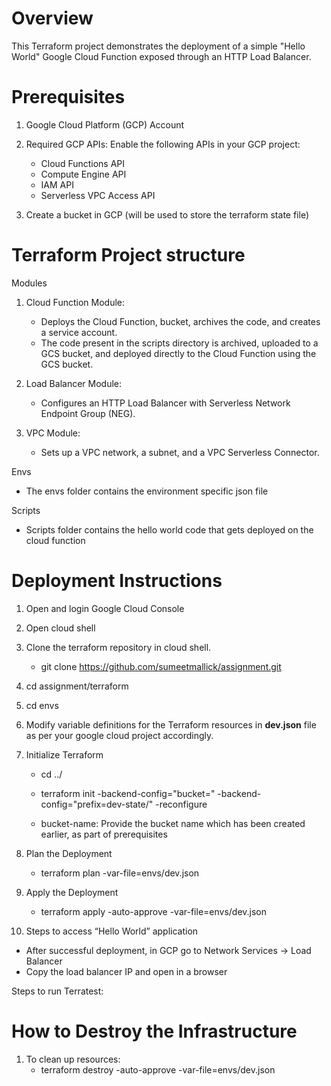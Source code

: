 # Overview

This Terraform project demonstrates the deployment of a simple "Hello World" Google Cloud Function exposed through an HTTP Load Balancer. 

# Prerequisites
1. Google Cloud Platform (GCP) Account

2. Required GCP APIs:
   Enable the following APIs in your GCP project:
      * Cloud Functions API
      * Compute Engine API
      * IAM API
      * Serverless VPC Access API

3. Create a bucket in GCP (will be used to store the terraform state file)

# Terraform Project structure
Modules
1. Cloud Function Module:
   * Deploys the Cloud Function, bucket, archives the code, and creates a service account.
   * The code present in the scripts directory is archived, uploaded to a GCS bucket, and deployed directly to the Cloud Function using the GCS bucket.

2. Load Balancer Module:
   * Configures an HTTP Load Balancer with Serverless Network Endpoint Group (NEG).

3. VPC Module:
   * Sets up a VPC network, a subnet, and a VPC Serverless Connector.

Envs
* The envs folder contains the environment specific json file 

Scripts
* Scripts folder contains the hello world code that gets deployed on the cloud function



# Deployment Instructions
1. Open and login Google Cloud Console

2. Open cloud shell

3. Clone the terraform repository in cloud shell.
   - git clone https://github.com/sumeetmallick/assignment.git

4. cd assignment/terraform

5. cd envs

6. Modify variable definitions for the Terraform resources in **dev.json** file as per your google cloud project accordingly.

7. Initialize Terraform

   - cd ../

   - terraform init -backend-config="bucket=<bucket-name>" -backend-config="prefix=dev-state/" -reconfigure

   - bucket-name: Provide the bucket name which has been created earlier, as part of prerequisites

8. Plan the Deployment

   - terraform plan -var-file=envs/dev.json 

9. Apply the Deployment

   - terraform apply -auto-approve -var-file=envs/dev.json

10. Steps to access “Hello World” application

   - After successful deployment, in GCP go to Network Services → Load Balancer
   - Copy the load balancer IP and open in a browser

Steps to run Terratest:


# How to Destroy the Infrastructure

1. To clean up resources:
   - terraform destroy -auto-approve -var-file=envs/dev.json 
